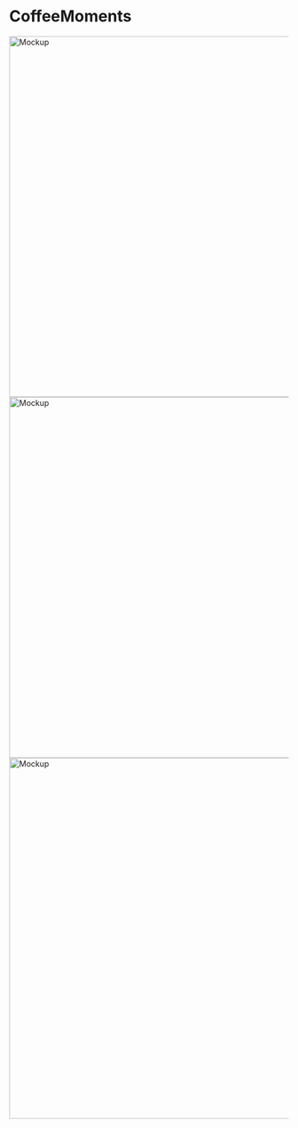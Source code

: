 # CoffeeMoments

<img src="https://i.imgur.com/zCv5oEm.jpg" width="650" alt="Mockup" title="hover text">
<img src="https://i.imgur.com/npYqbx7.jpg" width="650" alt="Mockup" title="hover text">
<img src="https://i.imgur.com/oyC7wha.jpg" width="650" alt="Mockup" title="hover text">
